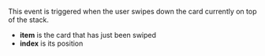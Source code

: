 This event is triggered when the user swipes down the card currently on top of the stack.

- **item** is the card that has just been swiped
- **index** is its position